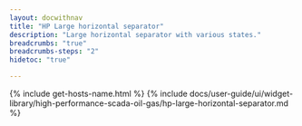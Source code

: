 ```yaml
---
layout: docwithnav
title: "HP Large horizontal separator"
description: "Large horizontal separator with various states."
breadcrumbs: "true"
breadcrumbs-steps: "2"
hidetoc: "true"

---
```

{% include get-hosts-name.html %}
{% include docs/user-guide/ui/widget-library/high-performance-scada-oil-gas/hp-large-horizontal-separator.md %}

